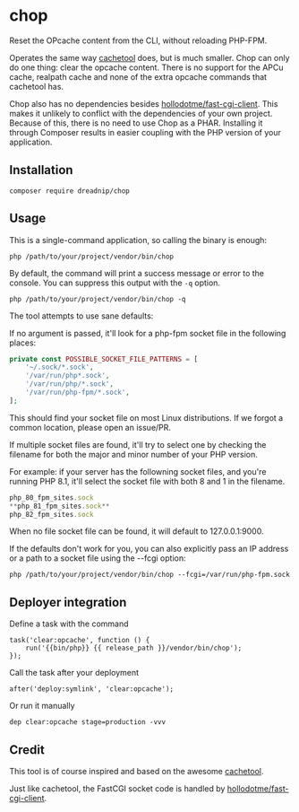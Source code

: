 # chop
Reset the OPcache content from the CLI, without reloading PHP-FPM.

Operates the same way [cachetool](https://github.com/gordalina/cachetool) does, but is much smaller. Chop can only do one thing: clear the opcache content. There is no support for the APCu cache, realpath cache and none of the extra opcache commands that cachetool has.

Chop also has no dependencies besides [hollodotme/fast-cgi-client](https://github.com/hollodotme/fast-cgi-client). This makes it unlikely to conflict with the dependencies of your own project. Because of this, there is no need to use Chop as a PHAR. Installing it through Composer results in easier coupling with the PHP version of your application.

## Installation

    composer require dreadnip/chop

## Usage

This is a single-command application, so calling the binary is enough:

    php /path/to/your/project/vendor/bin/chop

By default, the command will print a success message or error to the console. You can suppress this output with the `-q` option.

    php /path/to/your/project/vendor/bin/chop -q

The tool attempts to use sane defaults:

If no argument is passed, it'll look for a php-fpm socket file in the following places:
```php
private const POSSIBLE_SOCKET_FILE_PATTERNS = [
    '~/.sock/*.sock',
    '/var/run/php*.sock',
    '/var/run/php/*.sock',
    '/var/run/php-fpm/*.sock',
];
```
This should find your socket file on most Linux distributions. If we forgot a common location, please open an issue/PR.

If multiple socket files are found, it'll try to select one by checking the filename for both the major and minor number of your PHP version.

For example: if your server has the followning socket files, and you're running PHP 8.1, it'll select the socket file with both 8 and 1 in the filename.
```js
php_80_fpm_sites.sock
**php_81_fpm_sites.sock**
php_82_fpm_sites.sock
```

When no file socket file can be found, it will default to 127.0.0.1:9000.

If the defaults don't work for you, you can also explicitly pass an IP address or a path to a socket file using the --fcgi option:

    php /path/to/your/project/vendor/bin/chop --fcgi=/var/run/php-fpm.sock

## Deployer integration
Define a task with the command

    task('clear:opcache', function () {
        run('{{bin/php}} {{ release_path }}/vendor/bin/chop');
    });

Call the task after your deployment

    after('deploy:symlink', 'clear:opcache');

Or run it manually

    dep clear:opcache stage=production -vvv

## Credit

This tool is of course inspired and based on the awesome [cachetool](https://github.com/gordalina/cachetool). 

Just like cachetool, the FastCGI socket code is handled by [hollodotme/fast-cgi-client](https://github.com/hollodotme/fast-cgi-client).